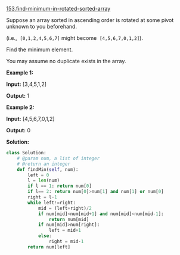 [153.find-minimum-in-rotated-sorted-array](https://leetcode.com/problems/find-minimum-in-rotated-sorted-array/)  

Suppose an array sorted in ascending order is rotated at some pivot unknown to you beforehand.

(i.e.,  `[0,1,2,4,5,6,7]` might become  `[4,5,6,7,0,1,2]`).

Find the minimum element.

You may assume no duplicate exists in the array.

**Example 1:**

  
**Input:** \[3,4,5,1,2\] 
  
**Output:** 1
  

**Example 2:**

  
**Input:** \[4,5,6,7,0,1,2\]
  
**Output:** 0  



**Solution:**  

```python
class Solution:
    # @param num, a list of integer
    # @return an integer
    def findMin(self, num):
        left = 0
        l = len(num)
        if l == 1: return num[0]
        if l== 2: return num[0]>num[1] and num[1] or num[0]
        right = l-1
        while left!=right:
            mid = (left+right)/2
            if num[mid]<num[mid+1] and num[mid]<num[mid-1]:
                return num[mid]
            if num[mid]>num[right]:
                left = mid+1
            else:
                right = mid-1
        return num[left]
```
      